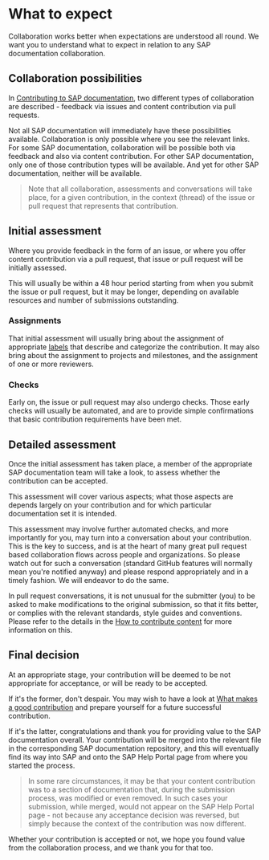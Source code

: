 # What to expect

Collaboration works better when expectations are understood all round. We want you to understand what to expect in relation to any SAP documentation collaboration.

## Collaboration possibilities

In [Contributing to SAP documentation](contributing.md), two different types of collaboration are described - feedback via issues and content contribution via pull requests.

Not all SAP documentation will immediately have these possibilities available. Collaboration is only possible where you see the relevant links. For some SAP documentation, collaboration will be possible both via feedback and also via content contribution. For other SAP documentation, only one of those contribution types will be available. And yet for other SAP documentation, neither will be available.

> Note that all collaboration, assessments and conversations will take place, for a given contribution, in the context (thread) of the issue or pull request that represents that contribution.

## Initial assessment

Where you provide feedback in the form of an issue, or where you offer content contribution via a pull request, that issue or pull request will be initially assessed.

This will usually be within a 48 hour period starting from when you submit the issue or pull request, but it may be longer, depending on available resources and number of submissions outstanding.

### Assignments

That initial assessment will usually bring about the assignment of appropriate [labels][github-labels] that describe and categorize the contribution. It may also bring about the assignment to projects and milestones, and the assignment of one or more reviewers.

### Checks

Early on, the issue or pull request may also undergo checks. Those early checks will usually be automated, and are to provide simple confirmations that basic contribution requirements have been met.

## Detailed assessment

Once the initial assessment has taken place, a member of the appropriate SAP documentation team will take a look, to assess whether the contribution can be accepted.

This assessment will cover various aspects; what those aspects are depends largely on your contribution and for which particular documentation set it is intended.

This assessment may involve further automated checks, and more importantly for you, may turn into a conversation about your contribution. This is the key to success, and is at the heart of many great pull request based collaboration flows across people and organizations. So please watch out for such a conversation (standard GitHub features will normally mean you're notified anyway) and please respond appropriately and in a timely fashion. We will endeavor to do the same.

In pull request conversations, it is not unusual for the submitter (you) to be asked to make modifications to the original submission, so that it fits better, or complies with the relevant standards, style guides and conventions. Please refer to the details in the [How to contribute content](content-contribution/README.md) for more information on this.

## Final decision

At an appropriate stage, your contribution will be deemed to be not appropriate for acceptance, or will be ready to be accepted.

If it's the former, don't despair. You may wish to have a look at [What makes a good contribution](content-contribution/good-contribution.md) and prepare yourself for a future successful contribution.

If it's the latter, congratulations and thank you for providing value to the SAP documentation overall. Your contribution will be merged into the relevant file in the corresponding SAP documentation repository, and this will eventually find its way into SAP and onto the SAP Help Portal page from where you started the process.

> In some rare circumstances, it may be that your content contribution was to a section of documentation that, during the submission process, was modified or even removed. In such cases your submission, while merged, would not appear on the SAP Help Portal page - not because any acceptance decision was reversed, but simply because the context of the contribution was now different.

Whether your contribution is accepted or not, we hope you found value from the collaboration process, and we thank you for that too.


[github-labels]: https://docs.github.com/en/github/managing-your-work-on-github/managing-labels
